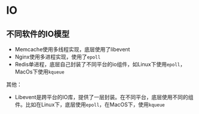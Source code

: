 # IO

## 不同软件的IO模型
- Memcache使用多线程实现，底层使用了libevent
- Nginx使用多进程实现，使用了`epoll`
- Redis单进程，底层自己封装了不同平台的io组件，如Linux下使用`epoll`，MacOs下使用`kqueue`

其他：
- Libevent是跨平台的IO库，提供了一层封装。在不同平台，底层使用不同的组件。比如在Linux下，底层使用`epoll`，在MacOS下，使用`kqueue`
